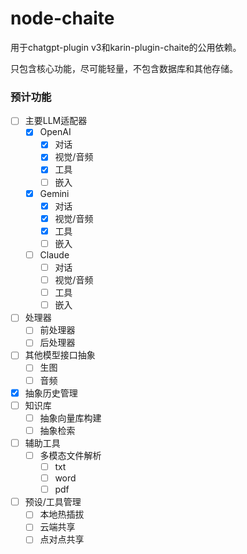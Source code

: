 # node-chaite

用于chatgpt-plugin v3和karin-plugin-chaite的公用依赖。

只包含核心功能，尽可能轻量，不包含数据库和其他存储。

### 预计功能

- [ ] 主要LLM适配器
  - [x] OpenAI
    - [x] 对话
    - [x] 视觉/音频
    - [x] 工具
    - [ ] 嵌入
  - [x] Gemini
    - [x] 对话
    - [x] 视觉/音频
    - [x] 工具
    - [ ] 嵌入
  - [ ] Claude
    - [ ] 对话
    - [ ] 视觉/音频
    - [ ] 工具
    - [ ] 嵌入
- [ ] 处理器
  - [ ] 前处理器
  - [ ] 后处理器
- [ ] 其他模型接口抽象
  - [ ] 生图
  - [ ] 音频
- [x] 抽象历史管理
- [ ] 知识库
  - [ ] 抽象向量库构建
  - [ ] 抽象检索
- [ ] 辅助工具
  - [ ] 多模态文件解析
    - [ ] txt
    - [ ] word
    - [ ] pdf
- [ ] 预设/工具管理
  - [ ] 本地热插拔
  - [ ] 云端共享
  - [ ] 点对点共享